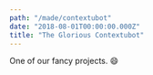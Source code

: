 ```yaml
---
path: "/made/contextubot"
date: "2018-08-01T00:00:00.000Z"
title: "The Glorious Contextubot"
---
```


One of our fancy projects. :smile:
